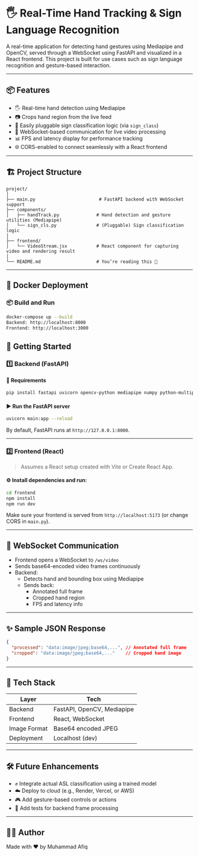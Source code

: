 
# 🖐️ Real-Time Hand Tracking & Sign Language Recognition

A real-time application for detecting hand gestures using Mediapipe and OpenCV, served through a WebSocket using FastAPI and visualized in a React frontend. This project is built for use cases such as sign language recognition and gesture-based interaction.

---

## 📦 Features

- 🖐️ Real-time hand detection using Mediapipe
- 📷 Crops hand region from the live feed
- 🧠 Easily pluggable sign classification logic (via `sign_class`)
- 🔌 WebSocket-based communication for live video processing
- 📊 FPS and latency display for performance tracking
- 🌐 CORS-enabled to connect seamlessly with a React frontend

---

## 🏗️ Project Structure

```
project/
│
├── main.py                        # FastAPI backend with WebSocket support
├── components/
│   ├── handTrack.py              # Hand detection and gesture utilities (Mediapipe)
│   └── sign_cls.py               # (Pluggable) Sign classification logic
│
├── frontend/
│   └── VideoStream.jsx           # React component for capturing video and rendering result
│
└── README.md                     # You’re reading this 📘
```

---
## 🐳 Docker Deployment

### 📦 Build and Run

```bash
docker-compose up --build
Backend: http://localhost:8000
Frontend: http://localhost:3000
```

## 🚀 Getting Started

### 1️⃣ Backend (FastAPI)

#### 🔧 Requirements

```bash
pip install fastapi uvicorn opencv-python mediapipe numpy python-multipart
```

#### ▶️ Run the FastAPI server

```bash
uvicorn main:app --reload
```

By default, FastAPI runs at `http://127.0.0.1:8000`.

---

### 2️⃣ Frontend (React)

> Assumes a React setup created with Vite or Create React App.

#### ⚙️ Install dependencies and run:

```bash
cd frontend
npm install
npm run dev
```

Make sure your frontend is served from `http://localhost:5173` (or change CORS in `main.py`).

---

## 🔁 WebSocket Communication

- Frontend opens a WebSocket to `/ws/video`
- Sends base64-encoded video frames continuously
- Backend:
  - Detects hand and bounding box using Mediapipe
  - Sends back:
    - Annotated full frame
    - Cropped hand region
    - FPS and latency info

---

## ✨ Sample JSON Response

```json
{
  "processed": "data:image/jpeg;base64,...", // Annotated full frame
  "cropped": "data:image/jpeg;base64,..."    // Cropped hand image
}
```

---

## 📸 Tech Stack

| Layer       | Tech           |
|-------------|----------------|
| Backend     | FastAPI, OpenCV, Mediapipe |
| Frontend    | React, WebSocket |
| Image Format| Base64 encoded JPEG |
| Deployment  | Localhost (dev) |

---

## 🛠️ Future Enhancements

- ✊ Integrate actual ASL classification using a trained model
- ☁️ Deploy to cloud (e.g., Render, Vercel, or AWS)
- 🎮 Add gesture-based controls or actions
- 🧪 Add tests for backend frame processing

---

## 🧑‍💻 Author

Made with ❤️ by Muhammad Afiq

